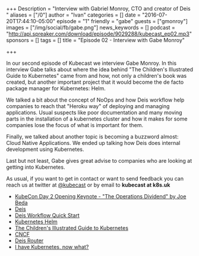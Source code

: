 +++
Description = "Interview with Gabriel Monroy, CTO and creator of Deis "
aliases = ["/0"]
author = "Ivan"
categories = []
date = "2016-07-20T17:44:10-05:00"
episode = "1"
friendly = "gabe"
guests = ["gmonroy"]
images = ["/img/social/fb/gabe.png"]
news_keywords = []
podcast = "http://api.spreaker.com/download/episode/9029288/kubecast_ep02.mp3"
sponsors = []
tags = []
title = "Episode 02 - Interview with Gabe Monroy"

+++


In our second episode of Kubecast we interview Gabe Monroy. In this interview Gabe talks about where the idea behind  "The Children's Illustrated Guide to Kubernetes" came from and how, not only a children's book was created, but another important project that it would become the de facto package manager for Kubernetes: Helm.

We talked a bit about the concept of NoOps and how Deis workflow help companies to reach that "Heroku way" of deploying and managing applications. Usual suspects like poor documentation and many moving parts in the installation of a kubernetes cluster and how it makes for some companies lose the focus of what is important for them.

Finally, we talked about another topic is becoming a buzzword almost: Cloud Native Applications. We ended up talking how Deis does internal development using Kubernetes.

Last but not least, Gabe gives great advise to companies who are looking at getting into Kubernetes.


As usual, if you want to get in contact or want to send feedback you can reach us at twitter at [@kubecast](https://twitter.com/kubecast) or by email to **kubecast at k8s.uk**


* [KubeCon Day 2 Opening Keynote - "The Operations Dividend" by Joe Beda](https://www.youtube.com/watch?v=GqtMjx5p0ps)
* [Deis ](https://deis.com)
* [Deis Workflow Quick Start](https://deis.com)
* [Kubernetes Helm](https://github.com/kubernetes/helm)
* [The Children's Illustrated Guide to Kubernetes](https://deis.com/blog/2016/kubernetes-illustrated-guide/)
* [CNCF](https://cncf.io/)
* [Deis Router](https://github.com/deis/router)
* [I have Kubernetes, now what?](https://www.youtube.com/watch?v=Jnm7Qn89RsU)
